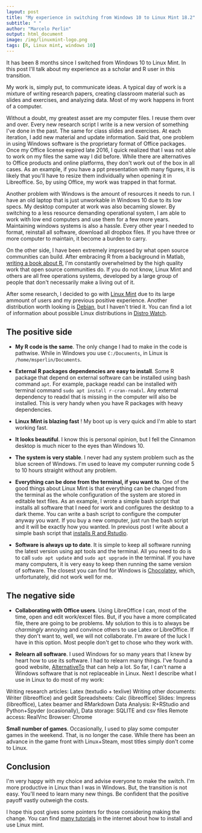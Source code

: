 ```yaml
---
layout: post
title: "My experience in switching from Windows 10 to Linux Mint 18.2"
subtitle: " "
author: "Marcelo Perlin"
output: html_document
image: /img/linuxmint-logo.png
tags: [R, Linux mint, windows 10]
---
```


It has been 8 months since I switched from Windows 10 to Linux Mint. In this post I'll talk about my experience as a scholar and R user in this transition.

My work is, simply put, to communicate ideas. A typical day of work is a mixture of writing research papers, creating classroom material such as slides and exercises, and analyzing data. Most of my work happens in front of a computer.

Without a doubt, my greatest asset are my computer files. I reuse them over and over. Every new research script I write is a new version of something I've done in the past. The same for class slides and exercises. At each iteration, I add new material and update information. Said that, one problem in using Windows software is the proprietary format of Office packages. Once my Office license expired late 2016, I quick realized that I was not able to work on my files the same way I did before. While there are alternatives to Office products and online platforms, they don't work out of the box in all cases. As an example, if you have a ppt presentation with many figures, it is likely that you'll have to resize them individually when opening it in Libreoffice. So, by using Office, my work was trapped in that format.

Another problem with Windows is the amount of resources it needs to run. I have an old laptop that is just unworkable in Windows 10 due to its low specs. My desktop computer at work was also becaming slower. By switching to a less resource demanding operational system, I am able to work with low end computers and use them for a few more years. Maintaining windows systems is also a hassle. Every other year I needed to format, reinstall all software, download all dropbox files. If you have three or more computer to maintain, it become a burden to carry.

On the other side, I have been extremely impressed by what open source communities can build. After embracing R from a background in Matlab, [writing a book about R](https://sites.google.com/view/pafdR/home), I'm constantly overwhelmed by the high quality work that open source communities do. If you do not know, Linux Mint and others are all free operations systems, developed by a large group of people that don't necessarily make a living out of it. 

After some research, I decided to go with [Linux Mint](https://www.linuxmint.com/) due to its large ammount of users and my previous positive experience. Another distribution worth looking is [Debian](https://www.debian.org/), but I haven't tried it. You can find a lot of information about possible Linux distributions in [Distro Watch](https://distrowatch.com/).


## The positive side

- **My R code is the same**. The only change I had to make in the code is pathwise. While in Windows you use `C:/Documents`, in Linux is `/home/msperlin/Documents`. 

- **External R packages dependencies are easy to install**. Some R package that depend on external software can be installed using bash command `apt`. For example, package readxl can be installed with terminal command `sudo apt install r-cran-readxl`. Any external dependency to readxl that is missing in the computer will also be installed. This is very handy when you have R packages with heavy dependencies.

- **Linux Mint is blazing fast** ! My boot up is very quick and I'm able to start working fast.

- **It looks beautiful**. I know this is personal opinion, but I fell the Cinnamon desktop is much nicer to the eyes than Windows 10.

- **The system is very stable**. I never had any system problem such as the blue screen of Windows. I'm used to leave my computer running code 5 to 10 hours straight without any problem.

- **Everything can be done from the terminal, if you want to**. One of the good things about Linux Mint is that everything can be changed from the terminal as the whole configuration of the system are stored in editable text files. As an example, I wrote a simple bash script that installs all software that I need for work and configures the desktop to a dark theme. You can write a bash script to configure the computer anyway you want. If you buy a new computer, just run the bash script and it will be exactly how you wanted. In previous post I write about a simple bash script that [installs R and Rstudio](https://msperlin.github.io/2017-06-01-Instaling-R-in-Linux/).  

- **Software is always up to date**. It is simple to keep all software running the latest version using apt tools and the terminal. All you need to do is to call `sudo apt update` and `sudo apt upgrade` in the terminal. If you have many computers, it is very easy to keep then running the same version of software.  The closest you can find for Windows is [Chocolatey](https://chocolatey.org/), which, unfortunately, did not work well for me.

 
## The negative side

- **Collaborating with Office users**. Using LibreOffice I can, most of the time, open and edit work/excel files. But, if you have a more complicated file, there are going to be problems. My solution to this is to always be _charmingly_ annoying and convince others to use Latex or LibreOffice. If they don't want to, well, we will not collaborate. I'm aware of the luck I have in this option. Most people don't get to chose who they work with.

- **Relearn all software**. I used Windows for so many years that I knew by heart how to use its software. I had to relearn many things. I've found a good website, [AlternativeTo](http://alternativeto.net/) that can help a lot. So far, I can't name a Windows software that is not replaceable in Linux. Next I describe  what I use in Linux to do most of my work:

Writing research articles: Latex (textudio + texlive)
Writing other documents: Writer (libreoffice) and gedit
Spreadsheets: Calc (libreoffice)
Slides: Impress (libreoffice), Latex beamer and RMarkdown
Data Analysis: R+RStudio and Python+Spyder (ocasionally), 
Data storage: SQLITE and csv files
Remote access: RealVnc
Browser: Chrome

**Small number of games**. Occasionally, I used to play some computer games in the weekend. That, is no longer the case. While there has been an advance in the game front with Linux+Steam, most titles simply don't come to Linux.


## Conclusion

I'm very happy with my choice and advise everyone to make the switch. I'm more productive in Linux than I was in Windows. But, the transition is not easy. You'll need to learn many new things. Be confident that the positive payoff vastly outweigh the costs. 

I hope this post gives some pointers for those considering making the change. You can find [many tutorials](https://www.google.com.br/search?q=how+to+install+linux+mint&oq=how+to+install+linux+mint&aqs=chrome..69i57l2j69i60l3j69i59.2670j0j4&sourceid=chrome&ie=UTF-8) in the internet about how to install and use Linux mint.

